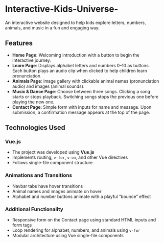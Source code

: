 # Interactive-Kids-Universe-
An interactive website designed to help kids explore letters, numbers, animals, and music in a fun and engaging way.
## Features

- **Home Page**: Welcoming introduction with a button to begin the interactive journey.
- **Learn Page**: Displays alphabet letters and numbers 0–10 as buttons. Each button plays an audio clip when clicked to help children learn pronunciation.
- **Animals Page**: Image gallery with clickable animal names (pronunciation audio) and images (animal sounds).
- **Music & Dance Page**: Choose between three songs. Clicking a song starts or stops playback. Switching songs stops the previous one before playing the new one.
- **Contact Page**: Simple form with inputs for name and message. Upon submission, a confirmation message appears at the top of the page.

## Technologies Used

### Vue.js
- The project was developed using **Vue.js**
- Implements routing, `v-for`, `v-on`, and other Vue directives
- Follows single-file component structure

### Animations and Transitions
- Navbar tabs have hover transitions
- Animal names and images animate on hover
- Alphabet and number buttons animate with a playful “bounce” effect

### Additional Functionality
- Responsive form on the Contact page using standard HTML inputs and form tags
- Loop rendering for alphabet, numbers, and animals using `v-for`
- Modular architecture using Vue single-file components




